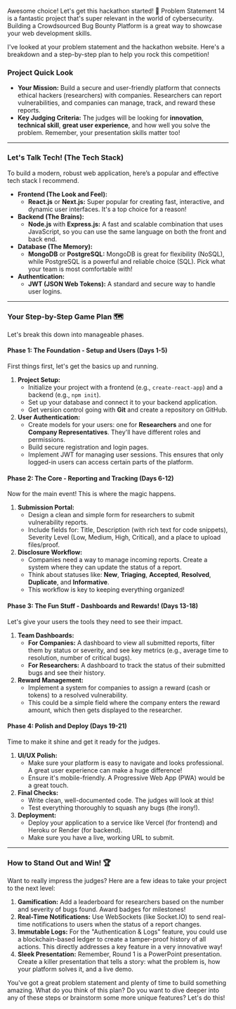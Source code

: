 Awesome choice! Let's get this hackathon started! 🚀 Problem Statement 14 is a fantastic project that's super relevant in the world of cybersecurity. Building a Crowdsourced Bug Bounty Platform is a great way to showcase your web development skills.

I've looked at your problem statement and the hackathon website. Here's a breakdown and a step-by-step plan to help you rock this competition!

### **Project Quick Look**

* **Your Mission:** Build a secure and user-friendly platform that connects ethical hackers (researchers) with companies. Researchers can report vulnerabilities, and companies can manage, track, and reward these reports.
* **Key Judging Criteria:** The judges will be looking for **innovation**, **technical skill**, **great user experience**, and how well you solve the problem. Remember, your presentation skills matter too!

---

### **Let's Talk Tech! (The Tech Stack)**

To build a modern, robust web application, here’s a popular and effective tech stack I recommend.

* **Frontend (The Look and Feel):**
    * **React.js** or **Next.js:** Super popular for creating fast, interactive, and dynamic user interfaces. It's a top choice for a reason!
* **Backend (The Brains):**
    * **Node.js** with **Express.js:** A fast and scalable combination that uses JavaScript, so you can use the same language on both the front and back end.
* **Database (The Memory):**
    * **MongoDB** or **PostgreSQL:** MongoDB is great for flexibility (NoSQL), while PostgreSQL is a powerful and reliable choice (SQL). Pick what your team is most comfortable with!
* **Authentication:**
    * **JWT (JSON Web Tokens):** A standard and secure way to handle user logins.

---

### **Your Step-by-Step Game Plan 🗺️**

Let's break this down into manageable phases.

#### **Phase 1: The Foundation - Setup and Users (Days 1-5)**

First things first, let's get the basics up and running.

1.  **Project Setup:**
    * Initialize your project with a frontend (e.g., `create-react-app`) and a backend (e.g., `npm init`).
    * Set up your database and connect it to your backend application.
    * Get version control going with **Git** and create a repository on GitHub.
2.  **User Authentication:**
    * Create models for your users: one for **Researchers** and one for **Company Representatives**. They'll have different roles and permissions.
    * Build secure registration and login pages.
    * Implement JWT for managing user sessions. This ensures that only logged-in users can access certain parts of the platform.

#### **Phase 2: The Core - Reporting and Tracking (Days 6-12)**

Now for the main event! This is where the magic happens.

1.  **Submission Portal:**
    * Design a clean and simple form for researchers to submit vulnerability reports.
    * Include fields for: Title, Description (with rich text for code snippets), Severity Level (Low, Medium, High, Critical), and a place to upload files/proof.
2.  **Disclosure Workflow:**
    * Companies need a way to manage incoming reports. Create a system where they can update the status of a report.
    * Think about statuses like: **New**, **Triaging**, **Accepted**, **Resolved**, **Duplicate**, and **Informative**.
    * This workflow is key to keeping everything organized!

#### **Phase 3: The Fun Stuff - Dashboards and Rewards! (Days 13-18)**

Let's give your users the tools they need to see their impact.

1.  **Team Dashboards:**
    * **For Companies:** A dashboard to view all submitted reports, filter them by status or severity, and see key metrics (e.g., average time to resolution, number of critical bugs).
    * **For Researchers:** A dashboard to track the status of their submitted bugs and see their history.
2.  **Reward Management:**
    * Implement a system for companies to assign a reward (cash or tokens) to a resolved vulnerability.
    * This could be a simple field where the company enters the reward amount, which then gets displayed to the researcher.

#### **Phase 4: Polish and Deploy (Days 19-21)**

Time to make it shine and get it ready for the judges.

1.  **UI/UX Polish:**
    * Make sure your platform is easy to navigate and looks professional. A great user experience can make a huge difference!
    * Ensure it's mobile-friendly. A Progressive Web App (PWA) would be a great touch.
2.  **Final Checks:**
    * Write clean, well-documented code. The judges will look at this!
    * Test everything thoroughly to squash any bugs (the irony!).
3.  **Deployment:**
    * Deploy your application to a service like Vercel (for frontend) and Heroku or Render (for backend).
    * Make sure you have a live, working URL to submit.

---

### **How to Stand Out and Win! 🏆**

Want to really impress the judges? Here are a few ideas to take your project to the next level:

1.  **Gamification:** Add a leaderboard for researchers based on the number and severity of bugs found. Award badges for milestones!
2.  **Real-Time Notifications:** Use WebSockets (like Socket.IO) to send real-time notifications to users when the status of a report changes.
3.  **Immutable Logs:** For the "Authentication & Logs" feature, you could use a blockchain-based ledger to create a tamper-proof history of all actions. This directly addresses a key feature in a very innovative way!
4.  **Sleek Presentation:** Remember, Round 1 is a PowerPoint presentation. Create a killer presentation that tells a story: what the problem is, how your platform solves it, and a live demo.

You've got a great problem statement and plenty of time to build something amazing. What do you think of this plan? Do you want to dive deeper into any of these steps or brainstorm some more unique features? Let's do this!